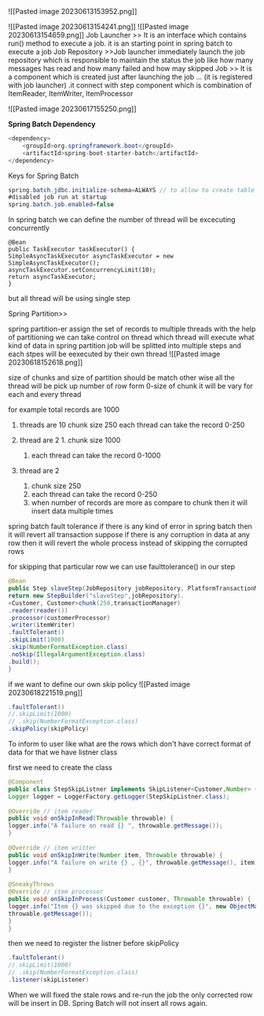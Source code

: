 ![[Pasted image 20230613153952.png]]

![[Pasted image 20230613154241.png]]
![[Pasted image 20230613154659.png]]
 Job Launcher >> It is an interface which contains run() method to execute a job. it is an starting point in spring batch to execute a job
 Job Repository >>Job launcher immediately launch the job repository which is responsible to maintain the status the job like how many messages has read and how many failed and how may skipped
Job >> It is a component which is created just after launching the job ... (it is registered with job launcher) .it connect with
step component which is combination of ItemReader, ItemWriter, ItemProcessor

![[Pasted image 20230617155250.png]]

**Spring Batch Dependency**
```Java
<dependency>  
    <groupId>org.springframework.boot</groupId>  
    <artifactId>spring-boot-starter-batch</artifactId>  
</dependency>
```

Keys for Spring Batch
```Java
spring.batch.jdbc.initialize-schema=ALWAYS // to allow to create table of spring batch 
#disabled job run at startup  
spring.batch.job.enabled=false
```


In spring batch we can define the number of thread will be excecuting concurrently
```
@Bean  
public TaskExecutor taskExecutor() {  
SimpleAsyncTaskExecutor asyncTaskExecutor = new SimpleAsyncTaskExecutor();  
asyncTaskExecutor.setConcurrencyLimit(10);  
return asyncTaskExecutor;  
}
```

but all thread will be using single step

Spring Partition>>

spring partition-er assign the set of records to multiple threads 
with the help of partitioning we can take control on thread which thread will execute what kind of data
in spring partition job will be splitted into multiple steps and  each stpes will be eexecuted by  their own thread 
![[Pasted image 20230618152618.png]]

size of chunks and size of partition should be match
other wise all the thread will be pick up number of row form 0-size of chunk it will be vary for each and every thread

for example total records are 1000
1. threads are 10
	chunk size 250
	each thread can take the record 0-250

2. thread are 2
		1. chunk size 1000
	1. each thread can take the record 0-1000

3. thread are 2
	1. chunk size 250
	2.  each thread can take the record 0-250
	3. when number of records are more as compare to chunk then it will insert data multiple times



spring batch fault tolerance
	if there is any kind of error in spring batch then it will revert all transaction suppose if there is any corruption in data at any row then it will revert the whole process instead of skipping the corrupted rows

for skipping that particular row we can use faulttolerance() in our step
```java
@Bean  
public Step slaveStep(JobRepository jobRepository, PlatformTransactionManager transactionManager) {  
return new StepBuilder("slaveStep",jobRepository).  
<Customer, Customer>chunk(250,transactionManager)  
.reader(reader())  
.processor(customerProcessor)  
.writer(itemWriter)  
.faultTolerant()  
.skipLimit(1000)  
.skip(NumberFormatException.class)  
.noSkip(IllegalArgumentException.class)  
.build();  
}
```


if we want to define our own skip policy 
![[Pasted image 20230618221519.png]]
```java
.faultTolerant()  
//.skipLimit(1000)  
// .skip(NumberFormatException.class)  
.skipPolicy(skipPolicy)
```


To inform to user like what are the rows which don't have correct format of data for that we have listner class 

first we need to create the class
```java
@Component  
public class StepSkipListner implements SkipListener<Customer,Number> {  
Logger logger = LoggerFactory.getLogger(StepSkipListner.class);  
  
@Override // item reader  
public void onSkipInRead(Throwable throwable) {  
logger.info("A failure on read {} ", throwable.getMessage());  
}  
  
@Override // item writter  
public void onSkipInWrite(Number item, Throwable throwable) {  
logger.info("A failure on write {} , {}", throwable.getMessage(), item);  
}  
  
@SneakyThrows  
@Override // item processor  
public void onSkipInProcess(Customer customer, Throwable throwable) {  
logger.info("Item {} was skipped due to the exception {}", new ObjectMapper().writeValueAsString(customer),  
throwable.getMessage());  
}  
}
```

then we need to register the listner before skipPolicy
```java
.faultTolerant()  
//.skipLimit(1000)  
// .skip(NumberFormatException.class)  
.listener(skipListener)
```

When we will fixed the stale rows and re-run the job the only corrected row will be insert in DB. Spring Batch will not insert all rows again.